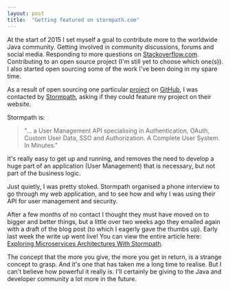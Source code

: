 ```yaml
---
layout: post
title:  "Getting featured on stormpath.com"
---
```


At the start of 2015 I set myself a goal to contribute more to the worldwide Java community. Getting involved in community discussions, forums and social media. Responding to more questions on [Stackoverflow.com](http://stackoverflow.com/). Contributing to an open source project (I'm still yet to choose which one(s)). I also started open sourcing some of the work I've been doing in my spare time. 

As a result of open sourcing one particular [project](https://github.com/awolski/client-api) on [GitHub](https://github.com/), I was contacted by [Stormpath](https://stormpath.com/), asking if they could feature my project on their website. 

Stormpath is:

> "... a User Management API specialising in Authentication, OAuth, Custom User Data, SSO and Authorization. A Complete User System. In Minutes."

It's really easy to get up and running, and removes the need to develop a huge part of an application (User Management) that is necessary, but not part of the business logic.

Just quietly, I was pretty stoked. Stormpath organised a phone interview to go through my web application, and to see how and why I was using their API for user management and security.

After a few months of no contact I thought they must have moved on to bigger and better things, but a little over two weeks ago they emailed again with a draft of the blog post (to which I eagerly gave the thumbs up). Early last week the write up went live! You can view the entire article here: [Exploring Microservices Architectures With Stormpath](https://stormpath.com/blog/exploring-microservice-architectures-with-stormpath/).

The concept that the more you give, the more you get in return, is a strange concept to grasp. And it's one that has taken me a long time to realise. But I can't believe how powerful it really is. I'll certainly be giving to the Java and developer community a lot more in the future.
